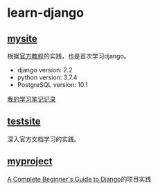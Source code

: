 # learn-django

## [mysite](./mysite) 

根据[官方教程](https://docs.djangoproject.com/zh-hans/2.2/intro/tutorial01/)的实践，也是首次学习django。

- django version: 2.2 
- python version: 3.7.4
- PostgreSQL version: 10.1

[我的学习笔记记录](https://github.com/dym0080/articles/blob/master/python/django/%E5%AD%A6%E4%B9%A0%E7%AC%94%E8%AE%B0-%E7%BC%96%E5%86%99%E4%BD%A0%E7%9A%84%E7%AC%AC%E4%B8%80%E4%B8%AADjango%E5%BA%94%E7%94%A8.md)

## [testsite](./testsite)

深入官方文档学习的实践。

## [myproject](./myproject)
[A Complete Beginner's Guide to Django](https://simpleisbetterthancomplex.com/series/beginners-guide/1.11/)的项目实践